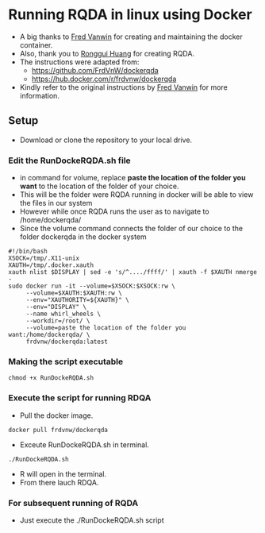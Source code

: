 # Running RQDA in linux using Docker

- A big thanks to [Fred Vanwin](https://github.com/FrdVnW/dockerqda) for creating and maintaining the docker container.
- Also, thank you to [Ronggui Huang](https://github.com/Ronggui) for creating RQDA.
- The instructions were adapted from:
    - https://github.com/FrdVnW/dockerqda
    - https://hub.docker.com/r/frdvnw/dockerqda
- Kindly refer to the original instructions by [Fred Vanwin](https://hub.docker.com/r/frdvnw/dockerqda) for more information.


## Setup
- Download or clone the repository to your local drive.

### Edit the RunDockeRQDA.sh file

- in command for volume, replace **paste the location of the folder you want** to the location of the folder of your choice.
- This will be the folder were RQDA running in docker will be able to view the files in our system
- However while once RQDA runs the user as to navigate to /home/dockerqda/
- Since the volume command connects the folder of our choice to the folder dockerqda in the docker system

```
#!/bin/bash
XSOCK=/tmp/.X11-unix
XAUTH=/tmp/.docker.xauth
xauth nlist $DISPLAY | sed -e 's/^..../ffff/' | xauth -f $XAUTH nmerge -
sudo docker run -it --volume=$XSOCK:$XSOCK:rw \
     --volume=$XAUTH:$XAUTH:rw \
     --env="XAUTHORITY=${XAUTH}" \
     --env="DISPLAY" \
     --name whirl_wheels \
     --workdir=/root/ \
     --volume=paste the location of the folder you want:/home/dockerqda/ \
     frdvnw/dockerqda:latest
```

### Making the script executable
```
chmod +x RunDockeRQDA.sh
```


### Execute the script for running RDQA

- Pull the docker image.

```
docker pull frdvnw/dockerqda
```

- Exceute RunDockeRQDA.sh in terminal.

```
./RunDockeRQDA.sh
```
- R will open in the terminal. 
- From there lauch RDQA.

### For subsequent running of RQDA

- Just execute the ./RunDockeRQDA.sh script
